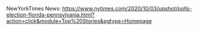 NewYorkTimes News:
https://www.nytimes.com/2020/10/03/upshot/polls-election-florida-pennsylvania.html?action=click&module=Top%20Stories&pgtype=Homepage
